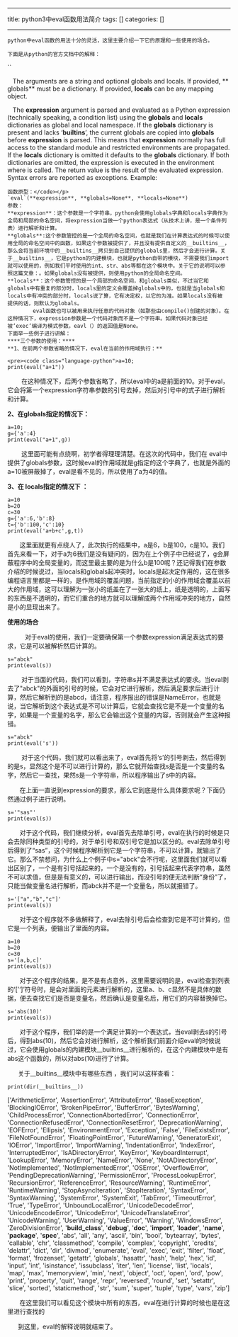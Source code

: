 
--- 
title:  python3中eval函数用法简介 
tags: []
categories: [] 

---
`python中eval函数的用法十分的灵活，这里主要介绍一下它的原理和一些使用的场合。`

`下面是从python的官方文档中的解释：`

``

   The arguments are a string and optional globals and locals. If provided, ** globals** must be a dictionary. If provided, **locals** can be any mapping object.

   The **expression** argument is parsed and evaluated as a Python expression (technically speaking, a condition list) using the **globals** and **locals** dictionaries as global and local namespace. If the **globals** dictionary is present and lacks ‘__builtins__’, the current globals are copied into **globals** before **expression** is parsed. This means that **expression** normally has full access to the standard  module and restricted environments are propagated. If the **locals** dictionary is omitted it defaults to the **globals** dictionary. If both dictionaries are omitted, the expression is executed in the environment where  is called. The return value is the result of the evaluated expression. Syntax errors are reported as exceptions. Example:

```
函数原型：</code></p> 
`eval`(**expression**, **globals=None**, **locals=None**) 
参数： 
**expression**：这个参数是一个字符串，python会使用globals字典和locals字典作为全局和局部的命名空间，将expression当做一个python表达式（从技术上讲，是一个条件列表）进行解析和计算。 
**globals**:这个参数管控的是一个全局的命名空间，也就是我们在计算表达式的时候可以使用全局的命名空间中的函数，如果这个参数被提供了，并且没有提供自定义的__builtins__，那么会将当前环境中的__builtins__拷贝到自己提供的globals里，然后才会进行计算。关于__builtins__，它是python的内建模块，也就是python自带的模块，不需要我们import就可以使用的，例如我们平时使用的int、str、abs等都在这个模块中。关于它的说明可以参照这篇文章：。如果globals没有被提供，则使用python的全局命名空间。 
**locals**：这个参数管控的是一个局部的命名空间，和globals类似，不过当它和globals中有重复的部分时，locals里的定义会覆盖掉globals中的，也就是当globals和locals中有冲突的部分时，locals说了算，它有决定权，以它的为准。如果locals没有被 提供的话，则默认为globals。 
        eval函数也可以被用来执行任意的代码对象（如那些由compile()创建的对象）。在这种情况下，expression参数是一个代码对象而不是一个字符串。如果代码对象已经被‘exec‘编译为模式参数，eavl（）的返回值是None。  
下面举一些例子进行讲解： 
****三个参数的使用：**** 
**1、在前两个参数省略的情况下，eval在当前的作用域执行：** 
 
<pre><code class="language-python">a=10;
print(eval("a+1"))
```



        在这种情况下，后两个参数省略了，所以eval中的a是前面的10。对于eval，它会将第一个expression字符串参数的引号去掉，然后对引号中的式子进行解析和计算。

**2、在globals指定的情况下：**



```
a=10;
g={'a':4}
print(eval("a+1",g))
```



        这里面可能有点绕啊，初学者得理理清楚。在这次的代码中，我们在 eval中提供了globals参数，这时候eval的作用域就是g指定的这个字典了，也就是外面的a=10被屏蔽掉了，eval是看不见的，所以使用了a为4的值。

**3、在 locals指定的情况下 ：**



```
a=10
b=20
c=30
g={'a':6,'b':8}
t={'b':100,'c':10}
print(eval('a+b+c',g,t))
```



       这里面就更有点绕人了，此次执行的结果中，a是6，b是100，c是10。我们首先来看一下，对于a为6我们是没有疑问的，因为在上个例子中已经说了，g会屏蔽程序中的全局变量的，而这里最主要的是为什么b是100呢？还记得我们在参数介绍的时候说过，当locals和globals起冲突时，locals是起决定作用的，这在很多编程语言里都是一样的，是作用域的覆盖问题，当前指定的小的作用域会覆盖以前大的作用域，这可以理解为一张小的纸盖在了一张大的纸上，纸是透明的，上面写的东西是不透明的，而它们重合的地方就可以理解成两个作用域冲突的地方，自然是小的显现出来了。

****使用的场合****

          对于eval的使用，我们一定要确保第一个参数expression满足表达式的要求，它是可以被解析然后计算的。



```
s="abck"
print(eval(s))
```



        对于当面的代码，我们可以看到，字符串s并不满足表达式的要求。当eval剥去了"abck"的外面的引号的时候，它会对它进行解析，然后满足要求后进行计算，然后它解析到的是abcd，请注意，程序报出的错误是NameError，也就是说，当它解析到这个表达式是不可以计算后，它就会查找它是不是一个变量的名字，如果是一个变量的名字，那么它会输出这个变量的内容，否则就会产生这种报错。



```
s="abck"
print(eval('s')) 

```



        对于这个代码，我们就可以看出来了，eval首先将‘s’的引号剥去，然后得到的是s，显然这个是不可以进行计算的，那么它就开始查找s是否是一个变量的名字，然后它一查找，果然s是一个字符串，所以程序输出了s中的内容。

       在上面一直说到expression的要求，那么它到底是什么具体要求呢？下面仍然通过例子进行说明。



```
s='"sas"'
print(eval(s))
```



       对于这个代码，我们继续分析，eval首先去除单引号，eval在执行的时候是只会去除同种类型的引号的，对于单引号和双引号它是加以区分的。eval去除单引号后得到了“sas”，这个时候程序解析到它是一个字符串，不可以计算，就输出了它。那么不禁想问，为什么上个例子中s="abck"会不行呢，这里面我们就可以看出区别了，一个是有引号括起来的，一个是没有的，引号括起来代表字符串，虽然不可以求值，但是是有意义的，可以进行输出，而没引号的便无法判断“身份”了，只能当做变量名进行解析，而abck并不是一个变量名，所以就报错了。



```
s='["a","b","c"]'
print(eval(s))
```



       对于这个程序就不多做解释了，eval去除引号后会检查到它是不可计算的，但它是一个列表，便输出了里面的内容。



```
a=10
b=20
c=30
s='[a,b,c]'
print(eval(s))

```



       对于这个程序的结果，是不是有点意外，这里需要说明的是，eval检查到列表的‘[’‘]’符号时，是会对里面的元素进行解析的，这里a、b、c显然不是具体的数据，便去查找它们是否是变量名，然后确认是变量名后，用它们的内容替换掉它。



```
s='abs(10)'
print(eval(s))
```



       对于这个程序，我们举的是一个满足计算的一个表达式，当eval剥去s的引号后，得到abs(10)，然后它会对进行解析，这个解析我们前面介绍eval的时候说过，它会使用globals的内建模块__builtins__进行解析的，在这个内建模块中是有abs这个函数的，所以对abs(10)进行了计算。

      关于__builtins__模块中有哪些东西 ，我们可以这样查看：



```
print(dir(__builtins__))
```



['ArithmeticError', 'AssertionError', 'AttributeError', 'BaseException', 'BlockingIOError', 'BrokenPipeError', 'BufferError', 'BytesWarning', 'ChildProcessError', 'ConnectionAbortedError', 'ConnectionError', 'ConnectionRefusedError', 'ConnectionResetError', 'DeprecationWarning', 'EOFError', 'Ellipsis', 'EnvironmentError', 'Exception', 'False', 'FileExistsError', 'FileNotFoundError', 'FloatingPointError', 'FutureWarning', 'GeneratorExit', 'IOError', 'ImportError', 'ImportWarning', 'IndentationError', 'IndexError', 'InterruptedError', 'IsADirectoryError', 'KeyError', 'KeyboardInterrupt', 'LookupError', 'MemoryError', 'NameError', 'None', 'NotADirectoryError', 'NotImplemented', 'NotImplementedError', 'OSError', 'OverflowError', 'PendingDeprecationWarning', 'PermissionError', 'ProcessLookupError', 'RecursionError', 'ReferenceError', 'ResourceWarning', 'RuntimeError', 'RuntimeWarning', 'StopAsyncIteration', 'StopIteration', 'SyntaxError', 'SyntaxWarning', 'SystemError', 'SystemExit', 'TabError', 'TimeoutError', 'True', 'TypeError', 'UnboundLocalError', 'UnicodeDecodeError', 'UnicodeEncodeError', 'UnicodeError', 'UnicodeTranslateError', 'UnicodeWarning', 'UserWarning', 'ValueError', 'Warning', 'WindowsError', 'ZeroDivisionError', '__build_class__', '__debug__', '__doc__', '__import__', '__loader__', '__name__', '__package__', '__spec__', 'abs', 'all', 'any', 'ascii', 'bin', 'bool', 'bytearray', 'bytes', 'callable', 'chr', 'classmethod', 'compile', 'complex', 'copyright', 'credits', 'delattr', 'dict', 'dir', 'divmod', 'enumerate', 'eval', 'exec', 'exit', 'filter', 'float', 'format', 'frozenset', 'getattr', 'globals', 'hasattr', 'hash', 'help', 'hex', 'id', 'input', 'int', 'isinstance', 'issubclass', 'iter', 'len', 'license', 'list', 'locals', 'map', 'max', 'memoryview', 'min', 'next', 'object', 'oct', 'open', 'ord', 'pow', 'print', 'property', 'quit', 'range', 'repr', 'reversed', 'round', 'set', 'setattr', 'slice', 'sorted', 'staticmethod', 'str', 'sum', 'super', 'tuple', 'type', 'vars', 'zip']

       在这里我们可以看见这个模块中所有的东西，eval在进行计算的时候也是在这里进行查找的 

      到这里，eval的解释说明就结束了。    

  

  
